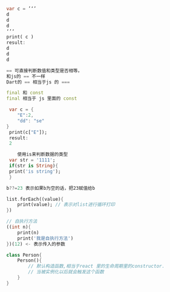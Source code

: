 ```dart
var c = ’‘’ 
d
d
d
‘’‘
print( c )
result:
d
d
d
```

```dart
== 可直接判断数值和类型是否相等。
和js的 == 不一样
Dart的 == 相当于js 的 ===
```

```dart
final 和 const
final 相当于 js 里面的 const
```

```dart
 var c = {
	"E":2,
	"dd": "se"
}
 print(c["E"]);
 result:
 2
```

```dart
	使用is来判断数据的类型
 var str = '1111';
 if(str is String){
 print('is string');
 }
```


```dart
b??=23 表示如果b为空的话，把23赋值给b
```

```dart
list.forEach((value){
	print(value); // 表示对list进行循环打印
})
```

```dart
// 自执行方法
((int n){
	print(n)
	print('我是自执行方法')
})(12) <- 表示传入的参数
```

```dart
class Person{
	Person(){
		// 默认构造函数,相当于react 里的生命周期里的constructor.
		// 当被实例化以后就会触发这个函数
	}
}

```



<!--stackedit_data:
eyJoaXN0b3J5IjpbLTcwNjUxMTkwMyw5NzkzOTkyMzksMTk1NT
UxODU4NSwtNTE4NTk1MDgzLC0xNzAxOTc5NjA1LDMyODUzNzAy
MiwxNjI2NDM2MzY2XX0=
-->